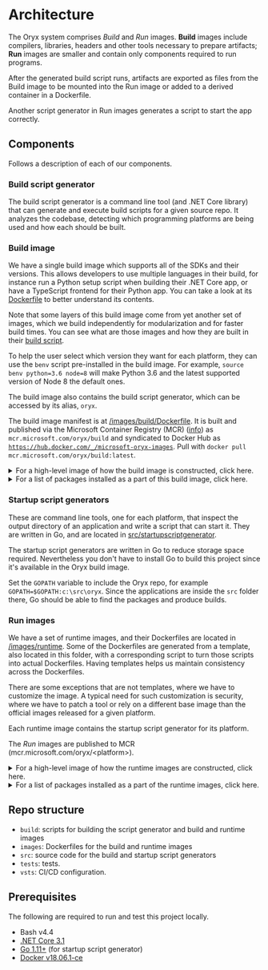 # Architecture

The Oryx system comprises *Build* and *Run* images. **Build** images include
compilers, libraries, headers and other tools necessary to prepare artifacts;
**Run** images are smaller and contain only components required to run
programs.

After the generated build script runs, artifacts are exported as files from
the Build image to be mounted into the Run image or added to a derived
container in a Dockerfile.

Another script generator in Run images generates a script to start the app
correctly.

## Components

Follows a description of each of our components.

### Build script generator

The build script generator is a command line tool (and .NET Core library) that can generate and execute build
scripts for a given source repo.
It analyzes the codebase, detecting which programming platforms are being used and how each should be built.

### Build image

We have a single build image which supports all of the SDKs and their versions. This allows developers to use
multiple languages in their build, for instance run a Python setup script when building their .NET Core app,
or have a TypeScript frontend for their Python app. You can take a look at its
[Dockerfile](../images/build/Dockerfile) to better understand its contents.

Note that some layers of this build image come from yet another set of images, which we build independently for
modularization and for faster build times. You can see what are those images and how they are built in their
[build script](../build/buildBuildImageBases.sh).

To help the user select which version they want for each platform, they can use the `benv` script pre-installed
in the build image. For example, `source benv python=3.6 node=8` will make Python 3.6 and the latest supported
version of Node 8 the default ones.

The build image also contains the build script generator, which can be accessed by its alias, `oryx`.

The build image manifest is at
[/images/build/Dockerfile](../images/build/Dockerfile). It is built and
published via the Microsoft Container Registry (MCR) ([info][]) as
`mcr.microsoft.com/oryx/build` and syndicated to Docker Hub as
[`https://hub.docker.com/_/microsoft-oryx-images`](https://hub.docker.com/_/microsoft-oryx-images). Pull with `docker pull
mcr.microsoft.com/oryx/build:latest`.

<details>
<summary>For a high-level image of how the build image is constructed, click here.</summary>

![Build images](./resources/build-images.png)
</details>

<details>
<summary>For a list of packages installed as a part of this build image, click here.</summary>

#### [Slim Build Image](../images/build/slim.Dockerfile)

**Docker**

- [`buildpack-deps:stretch`](../images/build/slim.Dockerfile#L5)
- [`mcr.microsoft.com/oryx/python-build-base:3.7-{BUILD}`](../images/build/slim.Dockerfile#L160)

**`apt-get`**

- Basic build tools
    - [`build-essential`](../images/build/slim.Dockerfile#L25)
    - [`default-libmysqlclient-dev`](../images/build/slim.Dockerfile#L31)
    - [`git`](../images/build/slim.Dockerfile#L21)
    - [`libpq-dev`](../images/build/slim.Dockerfile#L29)
    - [`make`](../images/build/slim.Dockerfile#L22)
    - [`moreutils`](../images/build/slim.Dockerfile#L33)
    - [`rsync`](../images/build/slim.Dockerfile#L34)
    - [`unixodbc-dev`](../images/build/slim.Dockerfile#L27)
    - [`unzip`](../images/build/slim.Dockerfile#L23)
    - [`zip`](../images/build/slim.Dockerfile#L35)
- .NET Core
    - [`libc6`](../images/build/slim.Dockerfile#L50)
    - [`libgcc1`](../images/build/slim.Dockerfile#L51)
    - [`libgssapi-krb5-2`](../images/build/slim.Dockerfile#L52)
    - [`libicu57`](../images/build/slim.Dockerfile#L53)
    - [`liblttng-ust0`](../images/build/slim.Dockerfile#L54)
    - [`libssl1.0.2`](../images/build/slim.Dockerfile#L55)
    - [`libstdc++6`](../images/build/slim.Dockerfile#L56)
    - [`zlib1g`](../images/build/slim.Dockerfile#L57)
- Node
    - [`jq`](../images/build/slim.Dockerfile#L108)
- Python
    - [`tk-dev`](../images/build/slim.Dockerfile#L169)
    - [`uuid-dev`](../images/build/slim.Dockerfile#L170)

#### [Full build image](../images/build/Dockerfile)

**Docker**

- Python
    - [`mcr.microsoft.com/oryx/python-build-base:2.7-{BUILD}`](../images/build/Dockerfile#L179)
    - [`mcr.microsoft.com/oryx/python-build-base:3.6-{BUILD}`](../images/build/Dockerfile#L180)
    - [`mcr.microsoft.com/oryx/python-build-base:3.8-{BUILD}`](../images/build/Dockerfile#L181)
- PHP
    - [`mcr.microsoft.com/oryx/php-build-base:5.6-{BUILD}`](../images/build/Dockerfile#L217)
    - [`mcr.microsoft.com/oryx/php-build-base:7.0-{BUILD}`](../images/build/Dockerfile#L218)
    - [`mcr.microsoft.com/oryx/php-build-base:7.2-{BUILD}`](../images/build/Dockerfile#L219)
    - [`mcr.microsoft.com/oryx/php-build-base:7.3-{BUILD}`](../images/build/Dockerfile#L220)
- [`golang:1.11-stretch`](../images/build/Dockerfile#L228)

**`apt-get`**

- .NET Core
    - [`libunwind8`](../images/build/Dockerfile#L16)
    - [`libcurl3`](../images/build/Dockerfile#L26)
    - [`libuuid1`](../images/build/Dockerfile#L27)
- Node
    - [`jq`](../images/build/Dockerfile#L100)

</details>

[info]: https://azure.microsoft.com/en-us/blog/microsoft-syndicates-container-catalog/

### Startup script generators

These are command line tools, one for each platform, that inspect the output directory of an application and
write a script that can start it. They are written in Go, and are located in
[src/startupscriptgenerator](../src/startupscriptgenerator/).

The startup script generators are written in Go to reduce storage space
required. Nevertheless you don't have to install Go to build this project
since it's available in the Oryx build image.

Set the `GOPATH` variable to include the Oryx repo, for example
`GOPATH=$GOPATH:c:\src\oryx`. Since the applications are inside the `src`
folder there, Go should be able to find the packages and produce builds.

### Run images

We have a set of runtime images, and their Dockerfiles are located in [/images/runtime](../images/runtime).
Some of the Dockerfiles are generated from a template, also located in this folder, with a corresponding
script to turn those scripts into actual Dockerfiles. Having templates helps us maintain consistency
across the Dockerfiles.

There are some exceptions that are not templates, where we have to customize the image. A typical need for
such customization is security, where we have to patch a tool or rely on a different base image than the
official images released for a given platform.

Each runtime image contains the startup script generator for its platform.

The *Run* images are published to MCR (mcr.microsoft.com/oryx/&lt;platform&gt;).

<details>
<summary>For a high-level image of how the runtime images are constructed, click here.</summary>

![Runtime images](./resources/runtime-images.png)
</details>

<details>
<summary>For a list of packages installed as a part of the runtime images, click here.</summary>

#### [Common base image](../images/runtime/commonbase/Dockerfile)

**Docker**

- [`buildpack-deps:stretch-curl`](../images/runtime/commonbase/Dockerfile#L1)

**`apt-get`**

- [`xz-utils`](../images/runtime/commonbase/Dockerfile#L4)

#### [.NET Core template](../images/runtime/dotnetcore/template.Dockerfile)

**Docker**

- [`golang:1.11-stretch`](../images/runtime/dotnetcore/template.Dockerfile#L2)
- [`mcr.microsoft.com/dotnet/core/runtime:{VERSION}](../images/runtime/dotnetcore/template.Dockerfile#L12)

**`apt-get`**

- [`file`](../images/runtime/dotnetcore/template.Dockerfile#L16)

#### [Node template](../images/runtime/node/template.Dockerfile)

**Docker**

- [`golang:1.11-stretch`](../images/runtime/node/template.Dockerfile#L2)
- [`mcr.microsoft.com/oryx/node-base:{VERSION}`](../images/runtime/node/template.Dockerfile#L12)

#### [PHP template](../images/runtime/php/template.Dockerfile)

**Docker**

- [`golang:1.11-stretch`](../images/runtime/php/template.Dockerfile#L2)
- [`mcr.microsoft.com/oryx/php-base:{VERSION}`](../images/runtime/php/template.Dockerfile#L12)

#### [Python template](../images/runtime/python/template.Dockerfile)

**Docker**

- [`golang:1.11-stretch`](../images/runtime/python/template.Dockerfile#L2)

</details>

## Repo structure

* `build`: scripts for building the script generator and build and runtime images
* `images`: Dockerfiles for the build and runtime images
* `src`: source code for the build and startup script generators
* `tests`: tests.
* `vsts`: CI/CD configuration.

## Prerequisites

The following are required to run and test this project locally.

- Bash v4.4
- [.NET Core 3.1](https://dotnet.microsoft.com/download/dotnet-core)
- [Go 1.11+](https://golang.org/dl/) (for startup script generator)
- [Docker v18.06.1-ce](https://docs.docker.com/install/)

